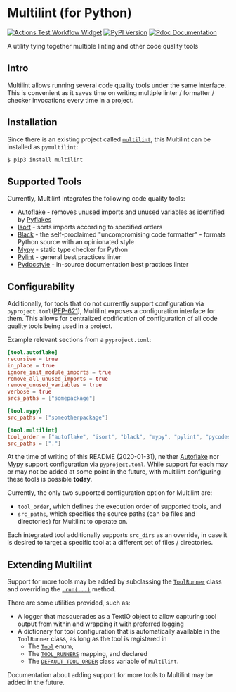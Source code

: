 # Multilint (for Python)

[![Actions Test Workflow Widget](https://github.com/gkze/multilint/workflows/ci/badge.svg)](https://github.com/gkze/multilint/actions?query=workflow%3Aci)
[![PyPI Version](https://img.shields.io/pypi/v/pymultilint)](https://pypi.org/project/pymultilint/)
[![Pdoc Documentation](https://img.shields.io/badge/pdoc-docs-green)](https://gkze.github.io/multilint/multilint.html)

A utility tying together multiple linting and other code quality tools

## Intro

Multilint allows running several code quality tools under the same interface.
This is convenient as it saves time on writing multiple linter / formatter /
checker invocations every time in a project.

## Installation

Since there is an existing project called
[`multilint`](https://pypi.org/project/multilint/), this Multilint can be
installed as `pymultilint`:

```bash
$ pip3 install multilint
```

## Supported Tools

Currently, Multilint integrates the following code quality tools:

* [Autoflake](https://github.com/myint/autoflake) - removes unused imports and
  unused variables as identified by [Pyflakes](https://github.com/PyCQA/pyflakes)
* [Isort](https://pycqa.github.io/isort/) - sorts imports according to specified
  orders
* [Black](https://black.readthedocs.io/en/stable/) - the self-proclaimed
  "uncompromising code formatter" - formats Python source with an opinionated
  style
* [Mypy](http://mypy-lang.org) - static type checker for Python
* [Pylint](https://www.pylint.org) - general best practices linter
* [Pydocstyle](http://www.pydocstyle.org/en/stable/) - in-source documentation
  best practices linter

## Configurability

Additionally, for tools that do not currently support configuration via
`pyproject.toml`([PEP-621](https://www.python.org/dev/peps/pep-0621/)),
Multilint exposes a configuration interface for them. This allows for
centralized codification of configuration of all code quality tools being used
in a project.

Example relevant sections from a `pyproject.toml`:

```toml
[tool.autoflake]
recursive = true
in_place = true
ignore_init_module_imports = true
remove_all_unused_imports = true
remove_unused_variables = true
verbose = true
srcs_paths = ["somepackage"]

[tool.mypy]
src_paths = ["someotherpackage"]

[tool.multilint]
tool_order = ["autoflake", "isort", "black", "mypy", "pylint", "pycodestyle"]
src_paths = ["."]
```

At the time of writing of this README (2020-01-31), neither
[Autoflake](https://github.com/myint/autoflake/issues/59) nor
[Mypy](https://github.com/python/mypy/issues/5205https://github.com/python/mypy/issues/5205)
support configuration via `pyproject.toml`. While support for each may or may
not be added at some point in the future, with multilint configuring these tools
is possible **today**.

Currently, the only two supported configuration option for Multilint are:

* `tool_order`, which defines the execution order of supported tools, and
* `src_paths`, which specifies the source paths (can be files and directories)
  for Multilint to operate on.

Each integrated tool additionally supports `src_dirs` as an override, in case
it is desired to target a specific tool at a different set of files
/ directories.

## Extending Multilint

Support for more tools may be added by subclassing the
[`ToolRunner`](multilint.py#L127) class and overriding the
[`.run(...)`](multilint.py#L159) method.

There are some utilities provided, such as:

* A logger that masquerades as a TextIO object to allow capturing tool output
  from within and wrapping it with preferred logging
* A dictionary for tool configuration that is automatically available in the
  `ToolRunner` class, as long as the tool is registered in
  * The [`Tool`](multilint.py#L47) enum,
  * The [`TOOL_RUNNERS`](multilint.py#L437) mapping, and declared
  * The [`DEFAULT_TOOL_ORDER`](multilint.py#L456) class variable of `Multilint`.

Documentation about adding support for more tools to Multilint may be added in
the future.
